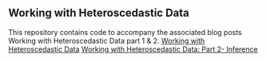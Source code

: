 ## Working with Heteroscedastic Data
This repository contains code to accompany the associated blog posts Working with Heteroscedastic Data part 1 & 2.
[Working with Heteroscedastic Data](https://aaron-pickering.com/working-with-heteroscedastic-data/)
[Working with Heteroscedastic Data: Part 2- Inference](https://aaron-pickering.com/working-with-heteroscedastic-data-2/)
